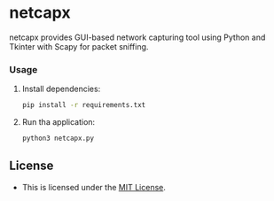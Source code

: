 # netcapx

netcapx provides GUI-based network capturing tool using Python and Tkinter with Scapy for packet sniffing.

### Usage
1. Install dependencies:

   ```bash
   pip install -r requirements.txt
   ```
2. Run tha application:
   
   ```bash
   python3 netcapx.py
   ```

## License
- This is licensed under the [MIT License](LICENSE).
